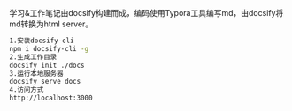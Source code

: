 学习&工作笔记由docsify构建而成，编码使用Typora工具编写md，由docsify将md转换为html server。

```bash
1.安装docsify-cli
npm i docsify-cli -g
2.生成工作目录
docsify init ./docs
3.运行本地服务器
docsify serve docs
4.访问方式
http://localhost:3000
```

